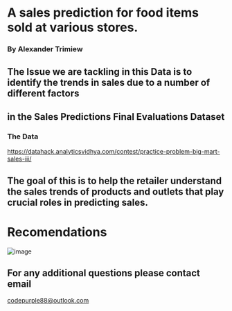 #  A sales prediction for food items sold at various stores.

### By Alexander Trimiew

## The Issue we are tackling in this Data is to identify the trends in sales due to a number of different factors 
## in the Sales Predictions Final Evaluations Dataset 

### The Data 
 https://datahack.analyticsvidhya.com/contest/practice-problem-big-mart-sales-iii/
 
## The goal of this is to help the retailer understand the sales trends of products and outlets that play crucial roles in predicting sales.
  
  
  # Recomendations 
 
 
  
 
  
  ![image](https://user-images.githubusercontent.com/105470937/187822110-70210a54-8409-46ea-9bb2-dccf1c72e9b2.png)



  
  ## For any additional questions please contact email
  
  codepurple88@outlook.com
  
  
 



